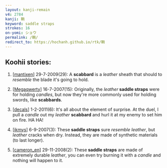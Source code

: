 ```yaml
---
layout: kanji-remain
v4: 2784
kanji: 鞘
keyword: saddle straps
strokes: 16
on-yomi: ショウ
permalink: /鞘/
redirect_to: https://hochanh.github.io/rtk/鞘
---
```


## Koohii stories: 

1) [<a href="http://kanji.koohii.com/profile/mantixen">mantixen</a>] 29-7-2009(29): A <strong>scabbard</strong> is a <em>leather</em> sheath that should to <em>resemble</em> the blade it&#039;s going to hold.

2) [<a href="http://kanji.koohii.com/profile/Megaqwerty">Megaqwerty</a>] 16-7-2007(15): Originally, the <em>leather</em><strong> saddle straps</strong> were for holding <em>candles</em>, but now they&#039;re more commonly used for holding swords, like <strong>scabbards</strong>.

3) [<a href="http://kanji.koohii.com/profile/decals">decals</a>] 1-2-2011(6): It&#039;s all about the element of surprise. At the duel, I pull a <em>candle</em> out my <em>leather</em> <strong>scabbard</strong> and hurl it at my enemy to set him on fire. HA HA!

4) [<a href="http://kanji.koohii.com/profile/ikmys">ikmys</a>] 6-9-2007(3): These<strong> saddle straps</strong> sure <em>resemble</em> <em>leather</em>, but <em>leather</em> cracks when dry. Instead, they are made of synthetic materials (to last longer).

5) [<a href="http://kanji.koohii.com/profile/cameron_en">cameron_en</a>] 29-11-2008(2): These<strong> saddle straps</strong> are made of extremely durable <em>leather</em>, you can even try burning it with a <em>candle</em> and nothing will happen to it.

